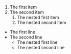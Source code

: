 1. The first item
2. The second item
   1. The nested first item
   2. The nested second item

* The first line
* The second line
  * The nested first line
  * The nested second line
